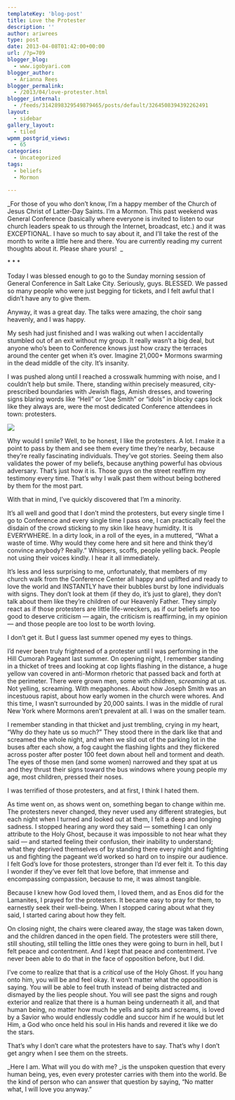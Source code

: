 ```yaml
---
templateKey: 'blog-post'
title: Love the Protester
description: ''
author: ariwrees
type: post
date: 2013-04-08T01:42:00+00:00
url: /?p=709
blogger_blog:
  - www.igobyari.com
blogger_author:
  - Arianna Rees
blogger_permalink:
  - /2013/04/love-protester.html
blogger_internal:
  - /feeds/3142898329549879465/posts/default/3264508394392262491
layout:
  - sidebar
gallery_layout:
  - tiled
wpmm_postgrid_views:
  - 65
categories:
  - Uncategorized
tags:
  - beliefs
  - Mormon

---
```

_For those of you who don’t know, I’m a happy member of the Church of Jesus Christ of Latter-Day Saints. I’m a Mormon. This past weekend was General Conference (basically where everyone is invited to listen to our church leaders speak to us through the Internet, broadcast, etc.) and it was EXCEPTIONAL. I have so much to say about it, and I’ll take the rest of the month to write a little here and there. You are currently reading my current thoughts about it. Please share yours!  _  

\* \* \*

  

Today I was blessed enough to go to the Sunday morning session of General Conference in Salt Lake City. Seriously, guys. BLESSED. We passed so many people who were just begging for tickets, and I felt awful that I didn’t have any to give them.

Anyway, it was a great day. The talks were amazing, the choir sang heavenly, and I was happy.

My sesh had just finished and I was walking out when I accidentally stumbled out of an exit without my group. It really wasn’t a big deal, but anyone who’s been to Conference knows just how crazy the terraces around the center get when it’s over. Imagine 21,000+ Mormons swarming in the dead middle of the city. It’s insanity.

I was pushed along until I reached a crosswalk humming with noise, and I couldn’t help but smile. There, standing within precisely measured, city-prescribed boundaries with Jewish flags, Amish dresses, and towering signs blaring words like “Hell” or “Joe Smith” or “idols” in blocky caps lock like they always are, were the most dedicated Conference attendees in town: protesters.

[![](https://www.igobyari.com/wp-content/uploads/2013/04/protest.jpg)](https://www.igobyari.com/wp-content/uploads/2013/04/protest-1.jpg)

Why would I smile? Well, to be honest, I like the protesters. A lot. I make it a point to pass by them and see them every time they’re nearby, because they’re really fascinating individuals. They’ve got stories. Seeing them also validates the power of my beliefs, because anything powerful has obvious adversary. That’s just how it is. Those guys on the street reaffirm my testimony every time. That’s why I walk past them without being bothered by them for the most part.

With that in mind, I’ve quickly discovered that I’m a minority.

It’s all well and good that I don’t mind the protesters, but every single time I go to Conference and every single time I pass one, I can practically feel the disdain of the crowd sticking to my skin like heavy humidity. It is EVERYWHERE. In a dirty look, in a roll of the eyes, in a muttered, “What a waste of time. Why would they come here and sit here and think they’d convince anybody? Really.” Whispers, scoffs, people yelling back. People not using their voices kindly. I hear it all immediately.

It’s less and less surprising to me, unfortunately, that members of my church walk from the Conference Center all happy and uplifted and ready to love the world and INSTANTLY have their bubbles burst by lone individuals with signs. They don’t look at them (if they do, it’s just to glare), they don’t talk about them like they’re children of our Heavenly Father. They simply react as if those protesters are little life-wreckers, as if our beliefs are too good to deserve criticism — again, the criticism is reaffirming, in my opinion — and those people are too lost to be worth loving.

I don’t get it. But I guess last summer opened my eyes to things.

I’d never been truly frightened of a protester until I was performing in the Hill Cumorah Pageant last summer. On opening night, I remember standing in a thicket of trees and looking at cop lights flashing in the distance, a huge yellow van covered in anti-Mormon rhetoric that passed back and forth at the perimeter. There were grown men, some with children, _screaming_ at us. Not yelling, screaming. With megaphones. About how Joseph Smith was an incestuous rapist, about how early women in the church were whores. And this time, I wasn’t surrounded by 20,000 saints. I was in the middle of rural New York where Mormons aren’t prevalent at all. I was on the smaller team.

I remember standing in that thicket and just trembling, crying in my heart, “Why do they hate us so much?” They stood there in the dark like that and screamed the whole night, and when we slid out of the parking lot in the buses after each show, a fog caught the flashing lights and they flickered across poster after poster 100 feet down about hell and torment and death. The eyes of those men (and some women) narrowed and they spat at us and they thrust their signs toward the bus windows where young people my age, most children, pressed their noses.

I was terrified of those protesters, and at first, I think I hated them.

As time went on, as shows went on, something began to change within me. The protesters never changed, they never used any different strategies, but each night when I turned and looked out at them, I felt a deep and longing sadness. I stopped hearing any word they said — something I can only attribute to the Holy Ghost, because it was impossible to not hear what they said — and started feeling their confusion, their inability to understand; what they deprived themselves of by standing there every night and fighting us and fighting the pageant we’d worked so hard on to inspire our audience. I felt God’s love for those protesters, stronger than I’d ever felt it. To this day I wonder if they’ve ever felt that love before, that immense and encompassing compassion, because to me, it was almost tangible.

Because I knew how God loved them, I loved them, and as Enos did for the Lamanites, I prayed for the protesters. It became easy to pray for them, to earnestly seek their well-being. When I stopped caring about what they said, I started caring about how they felt.

On closing night, the chairs were cleared away, the stage was taken down, and the children danced in the open field. The protesters were still there, still shouting, still telling the little ones they were going to burn in hell, but I felt peace and contentment. And I kept that peace and contentment. I’ve never been able to do that in the face of opposition before, but I did.

I’ve come to realize that that is a _critical_ use of the Holy Ghost. If you hang onto him, you will be and feel okay. It won’t matter what the opposition is saying. You will be able to feel truth instead of being distracted and dismayed by the lies people shout. You will see past the signs and rough exterior and realize that there is a human being underneath it all, and that human being, no matter how much he yells and spits and screams, is loved by a Savior who would endlessly coddle and succor him if he would but let Him, a God who once held his soul in His hands and revered it like we do the stars.

That’s why I don’t care what the protesters have to say. That’s why I don’t get angry when I see them on the streets.

_Here I am. What will you do with me? _is the unspoken question that every human being, yes, even every protester carries with them into the world. Be the kind of person who can answer that question by saying, “No matter what, I will love you anyway.”
